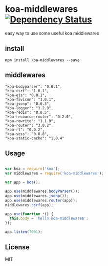 koa-middlewares [![Dependency Status](https://gemnasium.com/dead-horse/koa-middlewares.png)](https://gemnasium.com/dead-horse/koa-middlewares)
===============

easy way to use some useful koa middlewares

## install

```
npm install koa-middlewares --save
```

## middlewares

```
"koa-bodyparser": "0.0.1",
"koa-csrf": "1.0.1",
"koa-ejs": "0.0.1",
"koa-favicon": "1.0.1",
"koa-jsonp": "0.0.3",
"koa-logger": "1.2.0",
"koa-redis": "0.0.5",
"koa-resource-router": "0.2.0",
"koa-rewrite": "1.1.0",
"koa-router": "3.0.2",
"koa-rt": "0.0.2",
"koa-sess": "0.0.8",
"koa-static-cache": "1.0.4"
```

## Usage

```js

var koa = require('koa');
var middlewares = require('koa-middlewares');

var app = koa();

app.use(middlewares.bodyParser());
app.use(middlewares.jsonp());
app.use(middlewares.router(app));
middlewares.csrf(app);

app.use(function *() {
  this.body = 'hello koa-middlewares';
});

app.listen(7001);
```

## License
MIT
